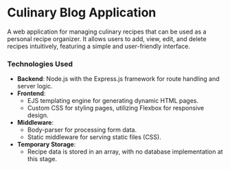 # Culinary Blog Application

A web application for managing culinary recipes that can be used as a personal recipe organizer. It allows users to add, view, edit, and delete recipes intuitively, featuring a simple and user-friendly interface.

### Technologies Used
- **Backend**: Node.js with the Express.js framework for route handling and server logic.
- **Frontend**:  
  - EJS templating engine for generating dynamic HTML pages.  
  - Custom CSS for styling pages, utilizing Flexbox for responsive design.
- **Middleware**:  
  - Body-parser for processing form data.  
  - Static middleware for serving static files (CSS).
- **Temporary Storage**:  
  - Recipe data is stored in an array, with no database implementation at this stage.
